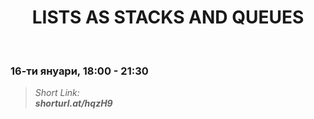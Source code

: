 <h1 align="center">LISTS AS STACKS AND QUEUES</h1>
    <br>

<h3>16-ти януари, 18:00 - 21:30</h3>

<blockquote>
    <i>
        Short Link: <br> 
        <b>
            shorturl.at/hqzH9
        </b> 
    </i>
</blockquote>
